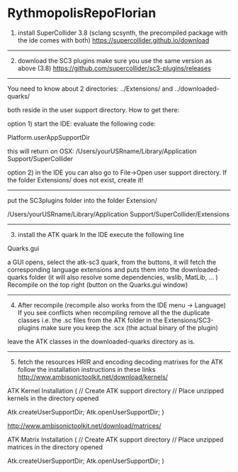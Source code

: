 # RythmopolisRepoFlorian


1) install SuperCollider 3.8 (sclang scsynth, the precompiled package with the ide comes with both)
https://supercollider.github.io/download

------------------

2) download the SC3 plugins make sure you use the same version as above (3.8)
https://github.com/supercollider/sc3-plugins/releases

------------------

You need to know about 2 directories: ../Extensions/  and  ../downloaded-quarks/

both reside in the user support directory. How to get there:

option 1) start the IDE:
evaluate the following code:

Platform.userAppSupportDir

this will return on OSX:
/Users/yourUSRname/Library/Application Support/SuperCollider

option 2)
in the IDE you can also go to File->Open user support directory.
If the folder Extensions/ does not exist, create it!

------------------

put the SC3plugins folder into the folder Extension/

/Users/yourUSRname/Library/Application Support/SuperCollider/Extensions

------------------

3) install the ATK quark
In the IDE execute the following line

Quarks.gui

a GUI opens, select the atk-sc3 quark, from the buttons,
it will fetch the corresponding language extensions and puts them into the downloaded-quarks folder
(it will also resolve some dependencies, wslib, MatLib, ... )
Recompile on the top right (button on the Quarks.gui window)

------------------

4) After recompile (recompile also works from the IDE menu -> Language)
If you see conflicts when recompiling remove all the the duplicate classes i.e. the .sc files from the ATK folder in the Extensions/SC3-plugins make sure you keep the .scx (the actual binary of the plugin)

leave the ATK classes in the downloaded-quarks directory as is.

------------------

5) fetch the resources HRIR and encoding decoding matrixes for the ATK  follow the installation instructions in these links
http://www.ambisonictoolkit.net/download/kernels/

ATK Kernel Installation
(
// Create ATK support directory
// Place unzipped kernels in the directory opened  

Atk.createUserSupportDir;
Atk.openUserSupportDir;
)

http://www.ambisonictoolkit.net/download/matrices/

ATK Matrix Installation
(
// Create ATK support directory
// Place unzipped matrices in the directory opened  

Atk.createUserSupportDir;
Atk.openUserSupportDir;
)
